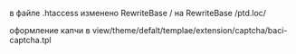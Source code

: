 
в файле .htaccess изменено RewriteBase / на RewriteBase /ptd.loc/

оформление капчи в view/theme/defalt/templae/extension/captcha/baci-captcha.tpl